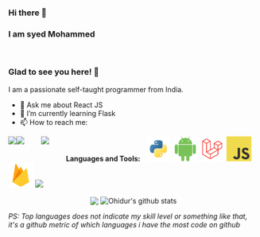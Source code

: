 ### Hi there 👋

### I am syed Mohammed

<br />

### Glad to see you here! 🤩 &nbsp;

I am a passionate self-taught programmer from India.

- 🔭 Ask me about React JS
- 🌱 I’m currently learning Flask
- 📫 How to reach me:

<a href="www.linkedin.com/in/syed-mohammed-rahimuddin-n-219623172">
  <img align="left" src="https://cdn.jsdelivr.net/npm/simple-icons@3.12.0/icons/linkedin.svg"/>
</a>
<a href="https://github.com/syedn22">
  <img align="left"  width="50px" src="https://cdn.jsdelivr.net/npm/simple-icons@v3/icons/github.svg" />
</a>
<a href="https://www.instagram.com/iamsyedrahim/">
  <img align="left"  width="50px" src="https://cdn.jsdelivr.net/npm/simple-icons@v3/icons/instagram.svg" />
</a>

**Languages and Tools:** &nbsp;
<code><img height="50px" src="https://raw.githubusercontent.com/github/explore/80688e429a7d4ef2fca1e82350fe8e3517d3494d/topics/python/python.png"></code>
<code><img height="50px" src="https://raw.githubusercontent.com/github/explore/80688e429a7d4ef2fca1e82350fe8e3517d3494d/topics/android/android.png"></code>
<code><img height="50px" src="https://raw.githubusercontent.com/github/explore/56a826d05cf762b2b50ecbe7d492a839b04f3fbf/topics/laravel/laravel.png"></code>
<code><img height="50px" src="https://raw.githubusercontent.com/github/explore/80688e429a7d4ef2fca1e82350fe8e3517d3494d/topics/javascript/javascript.png"></code>
<code><img height="50px" src="https://raw.githubusercontent.com/github/explore/80688e429a7d4ef2fca1e82350fe8e3517d3494d/topics/firebase/firebase.png"></code>
<code><img height="50px" src="https://cdn.jsdelivr.net/npm/simple-icons@3.12.0/icons/react.svg"></code>


<p align="center">
  <img align="center" src="https://github-readme-stats.vercel.app/api/top-langs/?username=syedn22&theme=radical&hide_langs_below=1&layout=compact" />
  <img align="center" src="https://github-readme-stats.vercel.app/api?username=syedn22&show_icons=true&theme=radical&line_height=21" alt="Ohidur's github stats"/>
</p>

_PS: Top languages does not indicate my skill level or something like that, it's a github metric of which languages i have the most code on github_

<br />

<!--
**syedn22/syedn22** is a ✨ _special_ ✨ repository because its `README.md` (this file) appears on your GitHub profile.

Here are some ideas to get you started:

- 🔭 I’m currently working on ...
- 🌱 I’m currently learning ...
- 👯 I’m looking to collaborate on ...
- 🤔 I’m looking for help with ...
- 💬 Ask me about ...
- 📫 How to reach me: ...
- 😄 Pronouns: ...
- ⚡ Fun fact: ...
-->
